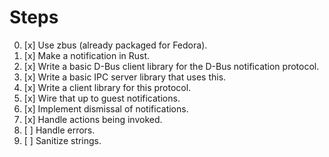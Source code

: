 # Steps

0. [x] Use zbus (already packaged for Fedora).
1. [x] Make a notification in Rust.
2. [x] Write a basic D-Bus client library for the D-Bus notification protocol.
3. [x] Write a basic IPC server library that uses this.
4. [x] Write a client library for this protocol.
5. [x] Wire that up to guest notifications.
6. [x] Implement dismissal of notifications.
7. [x] Handle actions being invoked.
8. [ ] Handle errors.
9. [ ] Sanitize strings.
